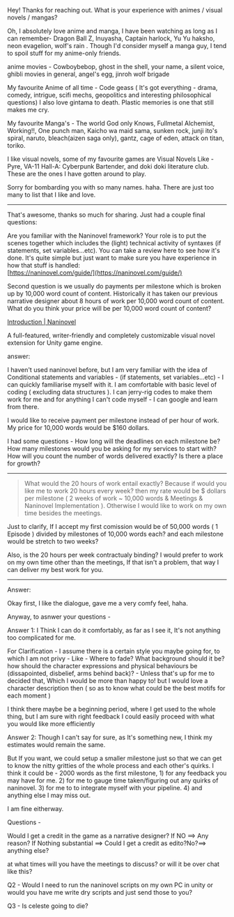 Hey! Thanks for reaching out. What is your experience with animes / visual novels / mangas?


Oh, I absolutely love anime and manga, I have been watching as long as I can remember- Dragon Ball Z, Inuyasha, Captain harlock, Yu Yu haksho, neon evagelion, wolf's rain . Though I'd consider myself a manga guy, I tend to spoil stuff for my anime-only friends. 

anime movies - Cowboybebop,  ghost in the shell, your name, a silent voice, ghibli movies in general, angel's egg, jinroh wolf brigade

My favourite Anime of all time - Code geass ( It's got everything - drama, comedy, intrigue, scifi mechs, geopolitics and interesting philosophical questions) I also love gintama to death. Plastic memories is one that still makes me cry.

My favourite Manga's - The world God only Knows, Fullmetal Alchemist, Working!!, One punch man, Kaicho wa maid sama, sunken rock, junji ito's spiral, naruto, bleach(aizen saga only), gantz, cage of eden, attack on titan, toriko.

I like visual novels, some of my favourite games are Visual Novels Like - Pyre, VA-11 Hall-A: Cyberpunk Bartender, and doki doki literature club. These are the ones I have gotten around to play. 

Sorry for bombarding you with so many names. haha. There are just too many to list that I like and love.


----------------------------
That's awesome, thanks so much for sharing. Just had a couple final questions:

Are you familiar with the Naninovel framework? Your role is to put the scenes together which includes the (light) technical activity of syntaxes (if statements, set variables...etc). You can take a review here to see how it's done. It's quite simple but just want to make sure you have experience in how that stuff is handled:  
[https://naninovel.com/guide/](https://naninovel.com/guide/)

Second question is we usually do payments per milestone which is broken up by 10,000 word count of content. Historically it has taken our previous narrative designer about 8 hours of work per 10,000 word count of content. What do you think your price will be per 10,000 word count of content?

[Introduction | Naninovel](https://naninovel.com/guide/)

A full-featured, writer-friendly and completely customizable visual novel extension for Unity game engine.


answer: 

I haven't used naninovel before, but I am very familiar with the idea of Conditional statements and variables - (if statements, set variables...etc) - I can quickly familiarise myself with it. I am comfortable with basic level of coding ( excluding data structures ). I can jerry-rig codes to make them work for me and for anything I can't code myself - I can google and learn from there.

I would like to receive payment per milestone instead of per hour of work. My price for 10,000 words would be $160 dollars.

I had some questions -
How long will the deadlines on each milestone be?
How many milestones would you be asking for my services to start with?
How will you count the number of words delivered exactly?
Is there a place for growth?


----------

> What would the 20 hours of work entail exactly? Because if would you like me to work 20 hours every week? then my rate would be $ dollars per milestone ( 2 weeks of work ~ 10,000 words & Meetings & Naninovel Implementation ). Otherwise I would like to work on my own time besides the meetings.

Just to clarify, If I accept my first comission would be of 50,000 words ( 1 Episode ) divided by milestones of 10,000 words each? and each milestone would be stretch to two weeks?

Also, is the 20 hours per week contractualy binding? I would prefer to work on my own time other than the meetings, If that isn't a problem, that way I can deliver my best work for you. 

----------
Answer: 

Okay first, I like the dialogue, gave me a very comfy feel, haha.

Anyway, to asnwer your questions -

Answer 1: I Think I can do it comfortably, as far as I see it, It's not anything too complicated for me.  

For Clarification - I assume there is a certain style you maybe going for, to which I am not privy - Like - Where to fade? What background should it be? how should the character expressions and physical behaviours be (dissapointed, disbelief, arms behind back)? - Unless that's up for me to decided that, Which I would be more than happy to! but I would love a character description then ( so as to know what could be the best motifs for each moment )

I think there maybe be a beginning period, where I get used to the whole thing, but I am sure with right feedback I could easily proceed with what you would like more efficiently

Answer 2: Though I can't say for sure, as It's something new, I think my estimates would remain the same.

But If you want, we could setup a smaller milestone just so that we can get to know the nitty gritties of the whole process and each other's quirks. 
I think it could be - 2000 words as the first milestone,
	1) for any feedback you may have for me. 
	2) for me to gauge time taken/figuring out any quirks of naninovel.
	3) for me to to integrate myself with your pipeline.
	4) and anything else I may miss out.

I am fine eitherway.

Questions -

Would I get a credit in the game as a narrative designer?
If NO ==> Any reason? If Nothing substantial ==> Could I get a credit as edito?No?==> anything else?

at what times will you have the meetings to discuss? or will it be over chat like this?

Q2 - Would I need to run the naninovel scripts on my own PC in unity or would you have me write dry scripts and just send those to you?

Q3 - Is celeste going to die? 
